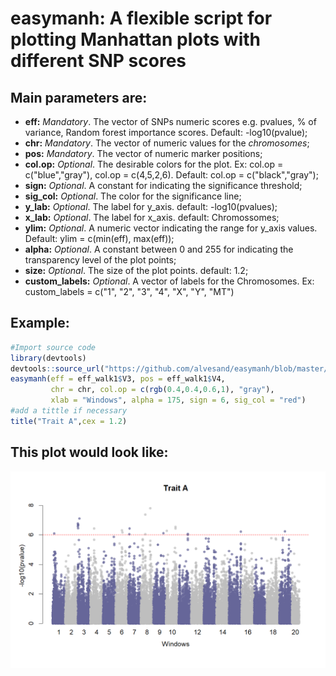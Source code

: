  # easymanh: A flexible script for plotting Manhattan plots with different SNP scores

## Main parameters are:

* **eff:** *Mandatory*. The vector of SNPs numeric scores e.g. pvalues, % of variance, Random forest importance scores. Default: -log10(pvalue);  
* **chr:** *Mandatory*. The vector of numeric values for the *chromosomes*;  
* **pos:** *Mandatory*. The vector of numeric marker positions;  
* **col.op:** *Optional*. The desirable colors for the plot. Ex: col.op = c("blue","gray"), col.op = c(4,5,2,6). Default: col.op = c("black","gray");   
* **sign:** *Optional*. A constant for indicating the significance threshold;  
* **sig_col:** *Optional*. The color for the significance line;  
* **y_lab:** *Optional*. The label for y_axis. default: -log10(pvalues);  
* **x_lab:** *Optional*. The label for x_axis. default: Chromossomes;  
* **ylim:** *Optional*. A numeric vector indicating the range for y_axis values. Default: ylim = c(min(eff), max(eff));   
* **alpha:** *Optional*. A constant between 0 and 255 for indicating the transparency level of the plot points;   
* **size:** *Optional*. The size of the plot points. default: 1.2;  
* **custom_labels:** *Optional*. A vector of labels for the Chromosomes. Ex: custom_labels = c("1", "2", "3", "4", "X", "Y", "MT")

## Example:
```R
#Import source code
library(devtools)
devtools::source_url("https://github.com/alvesand/easymanh/blob/master/easymanh.R?raw=TRUE")
easymanh(eff = eff_walk1$V3, pos = eff_walk1$V4, 
         chr = chr, col.op = c(rgb(0.4,0.4,0.6,1), "gray"),
         xlab = "Windows", alpha = 175, sign = 6, sig_col = "red")
#add a tittle if necessary
title("Trait A",cex = 1.2)
```
## This plot would look like:
![plot 1!](https://github.com/alvesand/easymanh/blob/master/manh_ex.tiff)
